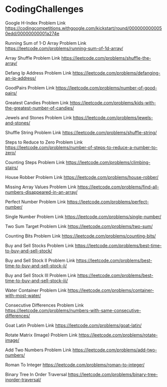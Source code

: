 # CodingChallenges

Google H-Index Problem Link
https://codingcompetitions.withgoogle.com/kickstart/round/0000000000050edd/00000000001a274e

Running Sum of 1-D Array Problem Link
https://leetcode.com/problems/running-sum-of-1d-array/

Array Shuffle Problem Link
https://leetcode.com/problems/shuffle-the-array/

Defang Ip Address Problem Link
https://leetcode.com/problems/defanging-an-ip-address/

GoodPairs Problem Link
https://leetcode.com/problems/number-of-good-pairs/

Greatest Candies Problem Link
https://leetcode.com/problems/kids-with-the-greatest-number-of-candies/

Jewels and Stones Problem Link
https://leetcode.com/problems/jewels-and-stones/

Shuffle String Problem Link
https://leetcode.com/problems/shuffle-string/

Steps to Reduce to Zero Problem Link
https://leetcode.com/problems/number-of-steps-to-reduce-a-number-to-zero/

Counting Steps Problem Link
https://leetcode.com/problems/climbing-stairs/

House Robber Problem Link
https://leetcode.com/problems/house-robber/

Missing Array Values Problem Link
https://leetcode.com/problems/find-all-numbers-disappeared-in-an-array/

Perfect Number Problem Link
https://leetcode.com/problems/perfect-number/

Single Number Problem Link
https://leetcode.com/problems/single-number/

Two Sum Target Problem Link
https://leetcode.com/problems/two-sum/

Counting Bits Problem Link
https://leetcode.com/problems/counting-bits/

Buy and Sell Stocks Problem Link
https://leetcode.com/problems/best-time-to-buy-and-sell-stock/

Buy and Sell Stock II Problem Link
https://leetcode.com/problems/best-time-to-buy-and-sell-stock-ii/

Buy and Sell Stock III Problem Link
https://leetcode.com/problems/best-time-to-buy-and-sell-stock-iii/

Water Container Problem Link
https://leetcode.com/problems/container-with-most-water/

Consecutive Differences Problem Link
https://leetcode.com/problems/numbers-with-same-consecutive-differences/

Goat Latin Problem Link
https://leetcode.com/problems/goat-latin/

Rotate Matrix (Image) Problem Link
https://leetcode.com/problems/rotate-image/

Add Two Numbers Problem Link
https://leetcode.com/problems/add-two-numbers/

Roman To Integer
https://leetcode.com/problems/roman-to-integer/

Binary Tree In Order Traversal
https://leetcode.com/problems/binary-tree-inorder-traversal/
